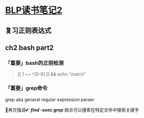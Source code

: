 # [BLP读书笔记2](/2021/07/beginning_linux_programming_2.md)

## 复习正则表达式



## ch2 bash part2

### 「重要」bash的正则检测

> [[ 1 =~ ^[0-9] ]] && echo "match"

### 「重要」grep命令

grep aka general regular expression parser

💞再次强调💕: ***find -exec grep*** 结合可以搜索在特定文件中搜索关键字


